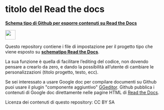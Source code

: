 # titolo del Read the docs


[**Schema tipo di Github per esporre contenuti su Read the Docs**](https://schema-tipo.readthedocs.io)  
<p><img class="imageLeft" style="width: 33px; height: 30px;" src="https://raw.githubusercontent.com/cirospat/rtd-schematipo/master/static/robin_batman.PNG"></p>

Questo repository contiene i file di impostazione per il progetto tipo che viene esposto su [**schematipo Read the Docs**](https://schema-tipo.readthedocs.io). 

La sua funzione è quella di facilitare l’editing del codice, non dovendo pensare a crearlo da zero, e dando la possibilità all’utente di cambiare le personalizzazioni (titolo progetto, testo, ecc).

Se sei interessato a usare Google doc per compilare documenti su Github puoi usare il plugin "componente aggiuntivo" [GGeditor](http://googledocs.readthedocs.io). Github pubblica i contenuti di Google doc direttamente nelle pagine HTML di [Read the Docs](https://readthedocs.org/).

Licenza dei contenuti di questo repository: CC BY SA




